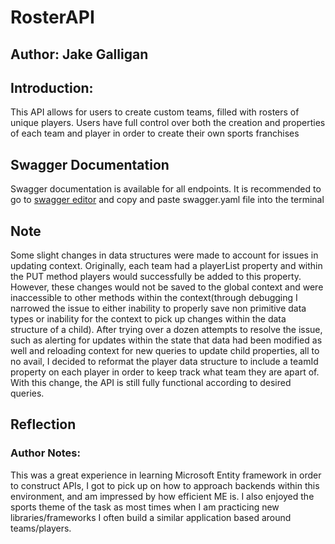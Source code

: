 # RosterAPI
## Author: Jake Galligan
## Introduction:
This API allows for users to create custom teams, filled with rosters of unique players. Users have full control over both the creation and properties of each team and player in order to create their own sports franchises

## Swagger Documentation
Swagger documentation is available for all endpoints. It is recommended to go to [swagger editor](editor.swagger.io) and copy and paste swagger.yaml file into the terminal

## Note
Some slight changes in data structures were made to account for issues in updating context. Originally, each team had a playerList property and within the PUT method players would successfully be added to this property. However, these changes would not be saved to the global context and were inaccessible to other methods within the context(through debugging I narrowed the issue to either inability to properly save non primitive data types or inability for the context to pick up changes within the data structure of a child). After trying over a dozen attempts to resolve the issue, such as alerting for updates within the state that data had been modified as well and reloading context for new queries to update child properties, all to no avail, I decided to reformat the player data structure to include a teamId property on each player in order to keep track what team they are apart of. With this change, the API is still fully functional according to desired queries.

## Reflection
### Author Notes:
This was a great experience in learning Microsoft Entity framework in order to construct APIs, I got to pick up on how to approach backends within this environment, and am impressed by how efficient ME is. I  also enjoyed the sports theme of the task as most times when I am practicing new libraries/frameworks I often build a similar application based around teams/players.
